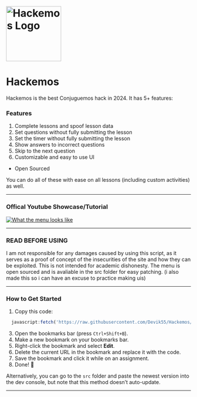 # <a href="https://devik55.github.io/Hackemos"><img src="https://github.com/Devik55/Hackemos/blob/main/assets/logo%20outline.png?raw=true" alt="Hackemos Logo" width="150"></a>

# Hackemos  

Hackemos is the best Conjuguemos hack in 2024. It has 5+ features:  

### Features  
1. Complete lessons and spoof lesson data 
2. Set questions without fully submitting the lesson  
3. Set the timer without fully submitting the lesson  
4. Show answers to incorrect questions  
5. Skip to the next question  
6. Customizable and easy to use UI 
+ Open Sourced  

You can do all of these with ease on all lessons (including custom activities) as well.  

---

### Offical Youtube Showcase/Tutorial 
<a href="https://www.youtube.com/watch?v=oy_oboVMOtQ">
  <img src="https://github.com/user-attachments/assets/41114b9e-7de5-424f-9757-903ce3a87b2c" alt="What the menu looks like" />
</a>

---

### READ BEFORE USING
I am not responsible for any damages caused by using this script, as it serves as a proof of concept of the insecurities of the site and how they can be exploited. This is not intended for academic dishonesty. The menu is open sourced and is avaliable in the src folder for easy patching. (i also made this so i can have an excuse to practice making uis)

---

### How to Get Started  
1. Copy this code:
 ```javascript
   javascript:fetch('https://raw.githubusercontent.com/Devik55/Hackemos/refs/heads/main/src/latest.js').then(r=>r.text()).then(eval);
```
3. Open the bookmarks bar (press `Ctrl+Shift+B`).  
4. Make a new bookmark on your bookmarks bar.  
5. Right-click the bookmark and select **Edit**.  
6. Delete the current URL in the bookmark and replace it with the code.  
7. Save the bookmark and click it while on an assignment.  
8. Done! 🎉  

Alternatively, you can go to the `src` folder and paste the newest version into the dev console, but note that this method doesn’t auto-update.  

---
 


